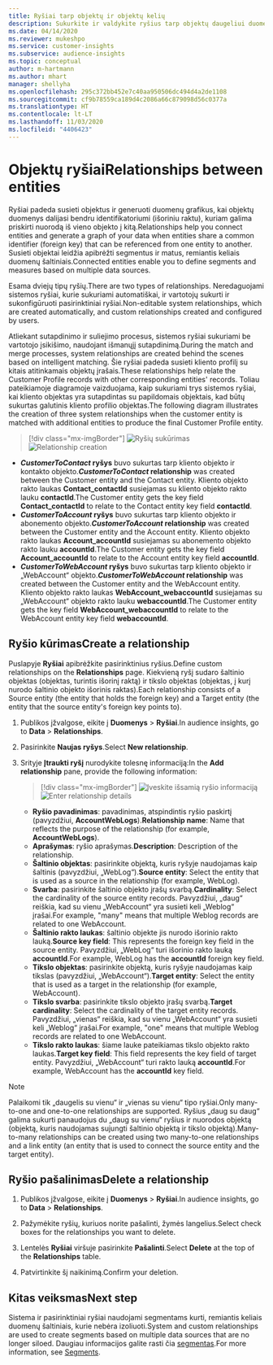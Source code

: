 ```yaml
---
title: Ryšiai tarp objektų ir objektų kelių
description: Sukurkite ir valdykite ryšius tarp objektų daugeliui duomenų šaltinių.
ms.date: 04/14/2020
ms.reviewer: mukeshpo
ms.service: customer-insights
ms.subservice: audience-insights
ms.topic: conceptual
author: m-hartmann
ms.author: mhart
manager: shellyha
ms.openlocfilehash: 295c372bb452e7c40aa950506dc494d4a2de1108
ms.sourcegitcommit: cf9b78559ca189d4c2086a66c879098d56c0377a
ms.translationtype: HT
ms.contentlocale: lt-LT
ms.lasthandoff: 11/03/2020
ms.locfileid: "4406423"
---
```

# <a name="relationships-between-entities"></a><span data-ttu-id="a9b22-103">Objektų ryšiai</span><span class="sxs-lookup"><span data-stu-id="a9b22-103">Relationships between entities</span></span>

<span data-ttu-id="a9b22-104">Ryšiai padeda susieti objektus ir generuoti duomenų grafikus, kai objektų duomenys dalijasi bendru identifikatoriumi (išoriniu raktu), kuriam galima priskirti nuorodą iš vieno objekto į kitą.</span><span class="sxs-lookup"><span data-stu-id="a9b22-104">Relationships help you connect entities and generate a graph of your data when entities share a common identifier (foreign key) that can be referenced from one entity to another.</span></span> <span data-ttu-id="a9b22-105">Susieti objektai leidžia apibrėžti segmentus ir matus, remiantis keliais duomenų šaltiniais.</span><span class="sxs-lookup"><span data-stu-id="a9b22-105">Connected entities enable you to define segments and measures based on multiple data sources.</span></span>

<span data-ttu-id="a9b22-106">Esama dviejų tipų ryšių.</span><span class="sxs-lookup"><span data-stu-id="a9b22-106">There are two types of relationships.</span></span> <span data-ttu-id="a9b22-107">Neredaguojami sistemos ryšiai, kurie sukuriami automatiškai, ir vartotojų sukurti ir sukonfigūruoti pasirinktiniai ryšiai.</span><span class="sxs-lookup"><span data-stu-id="a9b22-107">Non-editable system relationships, which are created automatically, and custom relationships created and configured by users.</span></span>

<span data-ttu-id="a9b22-108">Atliekant sutapdinimo ir suliejimo procesus, sistemos ryšiai sukuriami be vartotojo įsikišimo, naudojant išmanųjį sutapdinimą.</span><span class="sxs-lookup"><span data-stu-id="a9b22-108">During the match and merge processes, system relationships are created behind the scenes based on intelligent matching.</span></span> <span data-ttu-id="a9b22-109">Šie ryšiai padeda susieti kliento profilį su kitais atitinkamais objektų įrašais.</span><span class="sxs-lookup"><span data-stu-id="a9b22-109">These relationships help relate the Customer Profile records with other corresponding entities' records.</span></span> <span data-ttu-id="a9b22-110">Toliau pateikiamoje diagramoje vaizduojama, kaip sukuriami trys sistemos ryšiai, kai kliento objektas yra sutapdintas su papildomais objektais, kad būtų sukurtas galutinis kliento profilio objektas.</span><span class="sxs-lookup"><span data-stu-id="a9b22-110">The following diagram illustrates the creation of three system relationships when the customer entity is matched with additional entities to produce the final Customer Profile entity.</span></span>

> [!div class="mx-imgBorder"]
> <span data-ttu-id="a9b22-111">![Ryšių sukūrimas](media/relationships-entities-merge.png "Ryšio sukūrimas")</span><span class="sxs-lookup"><span data-stu-id="a9b22-111">![Relationship creation](media/relationships-entities-merge.png "Relationship creation")</span></span>

- <span data-ttu-id="a9b22-112">***CustomerToContact* ryšys** buvo sukurtas tarp kliento objekto ir kontakto objekto.</span><span class="sxs-lookup"><span data-stu-id="a9b22-112">***CustomerToContact* relationship** was created between the Customer entity and the Contact entity.</span></span> <span data-ttu-id="a9b22-113">Kliento objekto rakto laukas **Contact_contactId** susiejamas su kliento objekto rakto lauku **contactId**.</span><span class="sxs-lookup"><span data-stu-id="a9b22-113">The Customer entity gets the key field **Contact_contactId** to relate to the Contact entity key field **contactId**.</span></span>
- <span data-ttu-id="a9b22-114">**_CustomerToAccount_ ryšys** buvo sukurtas tarp kliento objekto ir abonemento objekto.</span><span class="sxs-lookup"><span data-stu-id="a9b22-114">**_CustomerToAccount_ relationship** was created between the Customer entity and the Account entity.</span></span> <span data-ttu-id="a9b22-115">Kliento objekto rakto laukas **Account_accountId** susiejamas su abonemento objekto rakto lauku **accountId**.</span><span class="sxs-lookup"><span data-stu-id="a9b22-115">The Customer entity gets the key field **Account_accountId** to relate to the Account entity key field **accountId**.</span></span>
- <span data-ttu-id="a9b22-116">**_CustomerToWebAccount_ ryšys** buvo sukurtas tarp kliento objekto ir „WebAccount“ objekto.</span><span class="sxs-lookup"><span data-stu-id="a9b22-116">**_CustomerToWebAccount_ relationship** was created between the Customer entity and the WebAccount entity.</span></span> <span data-ttu-id="a9b22-117">Kliento objekto rakto laukas **WebAccount_webaccountId** susiejamas su „WebAccount“ objekto rakto lauku **webaccountId**.</span><span class="sxs-lookup"><span data-stu-id="a9b22-117">The Customer entity gets the key field **WebAccount_webaccountId** to relate to the WebAccount entity key field **webaccountId**.</span></span>

## <a name="create-a-relationship"></a><span data-ttu-id="a9b22-118">Ryšio kūrimas</span><span class="sxs-lookup"><span data-stu-id="a9b22-118">Create a relationship</span></span>

<span data-ttu-id="a9b22-119">Puslapyje **Ryšiai** apibrėžkite pasirinktinius ryšius.</span><span class="sxs-lookup"><span data-stu-id="a9b22-119">Define custom relationships on the **Relationships** page.</span></span> <span data-ttu-id="a9b22-120">Kiekvieną ryšį sudaro šaltinio objektas (objektas, turintis išorinį raktą) ir tikslo objektas (objektas, į kurį nurodo šaltinio objekto išorinis raktas).</span><span class="sxs-lookup"><span data-stu-id="a9b22-120">Each relationship consists of a Source entity (the entity that holds the foreign key) and a Target entity (the entity that the source entity's foreign key points to).</span></span>

1. <span data-ttu-id="a9b22-121">Publikos įžvalgose, eikite į **Duomenys** > **Ryšiai**.</span><span class="sxs-lookup"><span data-stu-id="a9b22-121">In audience insights, go to **Data** > **Relationships**.</span></span>

2. <span data-ttu-id="a9b22-122">Pasirinkite **Naujas ryšys**.</span><span class="sxs-lookup"><span data-stu-id="a9b22-122">Select **New relationship**.</span></span>

3. <span data-ttu-id="a9b22-123">Srityje **Įtraukti ryšį** nurodykite tolesnę informaciją:</span><span class="sxs-lookup"><span data-stu-id="a9b22-123">In the **Add relationship** pane, provide the following information:</span></span>

   > [!div class="mx-imgBorder"]
   > <span data-ttu-id="a9b22-124">![Įveskite išsamią ryšio informaciją](media/relationships-add.png "Ryšio detalių įvedimas")</span><span class="sxs-lookup"><span data-stu-id="a9b22-124">![Enter relationship details](media/relationships-add.png "Enter relationship details")</span></span>

   - <span data-ttu-id="a9b22-125">**Ryšio pavadinimas**: pavadinimas, atspindintis ryšio paskirtį (pavyzdžiui, **AccountWebLogs**).</span><span class="sxs-lookup"><span data-stu-id="a9b22-125">**Relationship name**: Name that reflects the purpose of the relationship (for example, **AccountWebLogs**).</span></span>
   - <span data-ttu-id="a9b22-126">**Aprašymas**: ryšio aprašymas.</span><span class="sxs-lookup"><span data-stu-id="a9b22-126">**Description**: Description of the relationship.</span></span>
   - <span data-ttu-id="a9b22-127">**Šaltinio objektas**: pasirinkite objektą, kuris ryšyje naudojamas kaip šaltinis (pavyzdžiui, „WebLog“).</span><span class="sxs-lookup"><span data-stu-id="a9b22-127">**Source entity**: Select the entity that is used as a source in the relationship (for example, WebLog).</span></span>
   - <span data-ttu-id="a9b22-128">**Svarba**: pasirinkite šaltinio objekto įrašų svarbą.</span><span class="sxs-lookup"><span data-stu-id="a9b22-128">**Cardinality**: Select the cardinality of the source entity records.</span></span> <span data-ttu-id="a9b22-129">Pavyzdžiui, „daug“ reiškia, kad su vienu „WebAccount“ yra susieti keli „Weblog“ įrašai.</span><span class="sxs-lookup"><span data-stu-id="a9b22-129">For example, "many" means that multiple Weblog records are related to one WebAccount.</span></span>
   - <span data-ttu-id="a9b22-130">**Šaltinio rakto laukas**: šaltinio objekte jis nurodo išorinio rakto lauką.</span><span class="sxs-lookup"><span data-stu-id="a9b22-130">**Source key field**: This represents the foreign key field in the source entity.</span></span> <span data-ttu-id="a9b22-131">Pavyzdžiui, „WebLog“ turi išorinio rakto lauką **accountId**.</span><span class="sxs-lookup"><span data-stu-id="a9b22-131">For example, WebLog has the **accountId** foreign key field.</span></span>
   - <span data-ttu-id="a9b22-132">**Tikslo objektas**: pasirinkite objektą, kuris ryšyje naudojamas kaip tikslas (pavyzdžiui, „WebAccount“).</span><span class="sxs-lookup"><span data-stu-id="a9b22-132">**Target entity**: Select the entity that is used as a target in the relationship (for example, WebAccount).</span></span>
   - <span data-ttu-id="a9b22-133">**Tikslo svarba**: pasirinkite tikslo objekto įrašų svarbą.</span><span class="sxs-lookup"><span data-stu-id="a9b22-133">**Target cardinality**: Select the cardinality of the target entity records.</span></span> <span data-ttu-id="a9b22-134">Pavyzdžiui, „vienas“ reiškia, kad su vienu „WebAccount“ yra susieti keli „Weblog“ įrašai.</span><span class="sxs-lookup"><span data-stu-id="a9b22-134">For example, "one" means that multiple Weblog records are related to one WebAccount.</span></span>
   - <span data-ttu-id="a9b22-135">**Tikslo rakto laukas**: šiame lauke pateikiamas tikslo objekto rakto laukas.</span><span class="sxs-lookup"><span data-stu-id="a9b22-135">**Target key field**: This field represents the key field of target entity.</span></span> <span data-ttu-id="a9b22-136">Pavyzdžiui, „WebAccount“ turi rakto lauką **accountId**.</span><span class="sxs-lookup"><span data-stu-id="a9b22-136">For example, WebAccount has the **accountId** key field.</span></span>

> [!NOTE]
> <span data-ttu-id="a9b22-137">Palaikomi tik „daugelis su vienu“ ir „vienas su vienu“ tipo ryšiai.</span><span class="sxs-lookup"><span data-stu-id="a9b22-137">Only many-to-one and one-to-one relationships are supported.</span></span> <span data-ttu-id="a9b22-138">Ryšius „daug su daug“ galima sukurti panaudojus du „daug su vienu“ ryšius ir nuorodos objektą (objektą, kuris naudojamas sujungti šaltinio objektą ir tikslo objektą).</span><span class="sxs-lookup"><span data-stu-id="a9b22-138">Many-to-many relationships can be created using two many-to-one relationships and a link entity (an entity that is used to connect the source entity and the target entity).</span></span>

## <a name="delete-a-relationship"></a><span data-ttu-id="a9b22-139">Ryšio pašalinimas</span><span class="sxs-lookup"><span data-stu-id="a9b22-139">Delete a relationship</span></span>

1. <span data-ttu-id="a9b22-140">Publikos įžvalgose, eikite į **Duomenys** > **Ryšiai**.</span><span class="sxs-lookup"><span data-stu-id="a9b22-140">In audience insights, go to **Data** > **Relationships**.</span></span>

2. <span data-ttu-id="a9b22-141">Pažymėkite ryšių, kuriuos norite pašalinti, žymės langelius.</span><span class="sxs-lookup"><span data-stu-id="a9b22-141">Select check boxes for the relationships you want to delete.</span></span>

3. <span data-ttu-id="a9b22-142">Lentelės **Ryšiai** viršuje pasirinkite **Pašalinti**.</span><span class="sxs-lookup"><span data-stu-id="a9b22-142">Select **Delete** at the top of the **Relationships** table.</span></span>

4. <span data-ttu-id="a9b22-143">Patvirtinkite šį naikinimą.</span><span class="sxs-lookup"><span data-stu-id="a9b22-143">Confirm your deletion.</span></span>

## <a name="next-step"></a><span data-ttu-id="a9b22-144">Kitas veiksmas</span><span class="sxs-lookup"><span data-stu-id="a9b22-144">Next step</span></span>

<span data-ttu-id="a9b22-145">Sistema ir pasirinktiniai ryšiai naudojami segmentams kurti, remiantis keliais duomenų šaltiniais, kurie nebėra izoliuoti.</span><span class="sxs-lookup"><span data-stu-id="a9b22-145">System and custom relationships are used to create segments based on multiple data sources that are no longer siloed.</span></span> <span data-ttu-id="a9b22-146">Daugiau informacijos galite rasti čia [segmentas](segments.md).</span><span class="sxs-lookup"><span data-stu-id="a9b22-146">For more information, see [Segments](segments.md).</span></span>

